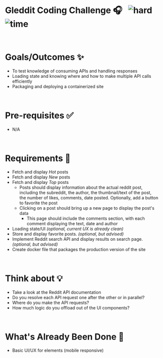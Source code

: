 # Gleddit Coding Challenge 🎧 &nbsp; ![hard](https://img.shields.io/badge/-Medium-yellow) ![time](https://img.shields.io/badge/%E2%8F%B0-1Day-blue) 

&nbsp;
# Goals/Outcomes ✨
- To test knowledge of consuming APIs and handling responses
- Loading state and knowing where and how to make multiple API calls efficiently
- Packaging and deploying a containerized site

&nbsp;
# Pre-requisites ✅
- N/A

&nbsp;
# Requirements 📖
- Fetch and display *Hot* posts
- Fetch and display *New* posts
- Fetch and display *Top* posts
  - Posts should display information about the actual reddit post, including the subreddit, the author, the thumbnail/text of the post, the number of likes, comments, date posted. Optionally, add a button to favorite the post
  - Clicking on a post should bring up a new page to display the post's data
    - This page should include the comments section, with each comment displaying the text, date and author
- Loading state/UI *(optional, current UX is already clean)*
- Store and display favorite posts. *(optional, but advised)*
- Implement Reddit search API and display results on search page. *(optional, but advised)*
- Create docker file that packages the production version of the site

&nbsp;
# Think about 💡
- Take a look at the Reddit API documentation
- Do you resolve each API request one after the other or in parallel?
- Where do you make the API requests?
- How much logic do you offload out of the UI components?

&nbsp;
# What's Already Been Done 🏁
- Basic UI/UX for elements (mobile responsive)
